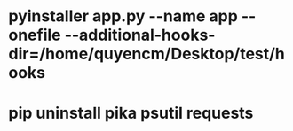 # pyinstaller app.py --name app --onefile --additional-hooks-dir=/home/quyencm/Desktop/test/hooks

# pip uninstall pika psutil requests